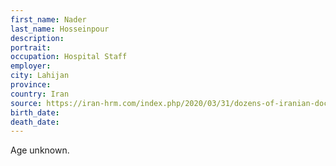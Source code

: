 ```yaml
---
first_name: Nader
last_name: Hosseinpour
description: 
portrait: 
occupation: Hospital Staff
employer: 
city: Lahijan
province: 
country: Iran
source: https://iran-hrm.com/index.php/2020/03/31/dozens-of-iranian-doctors-died-during-irans-coronavirus-crisis/
birth_date: 
death_date: 
---
```


Age unknown.